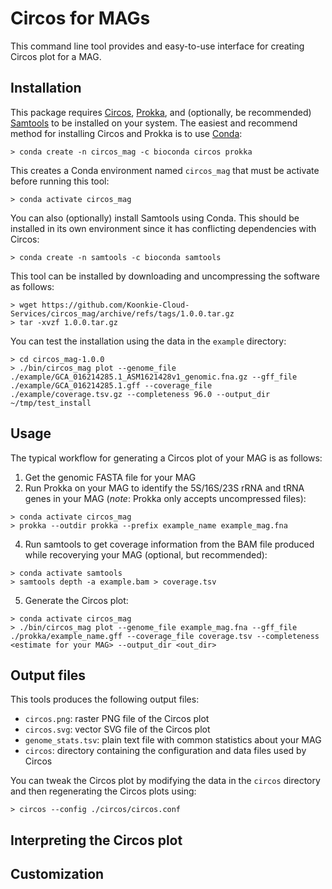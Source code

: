 # Circos for MAGs

This command line tool provides and easy-to-use interface for creating Circos plot for a MAG.


## Installation

This package requires [Circos](https://circos.ca), [Prokka](https://github.com/tseemann/prokka), and (optionally, be recommended) [Samtools](https://www.htslib.org) to be installed on your system. The easiest and recommend method for installing Circos and Prokka is to use [Conda](https://docs.conda.io/projects/conda/en/latest/index.html):

```
> conda create -n circos_mag -c bioconda circos prokka
```

This creates a Conda environment named `circos_mag` that must be activate before running this tool:
```
> conda activate circos_mag
```

You can also (optionally) install Samtools using Conda. This should be installed in its own environment since it has conflicting dependencies with Circos:
```
> conda create -n samtools -c bioconda samtools
```

This tool can be installed by downloading and uncompressing the software as follows:
```
> wget https://github.com/Koonkie-Cloud-Services/circos_mag/archive/refs/tags/1.0.0.tar.gz
> tar -xvzf 1.0.0.tar.gz
```

You can test the installation using the data in the `example` directory:
```
> cd circos_mag-1.0.0
> ./bin/circos_mag plot --genome_file ./example/GCA_016214285.1_ASM1621428v1_genomic.fna.gz --gff_file ./example/GCA_016214285.1.gff --coverage_file ./example/coverage.tsv.gz --completeness 96.0 --output_dir ~/tmp/test_install
```

## Usage

The typical workflow for generating a Circos plot of your MAG is as follows:
 1. Get the genomic FASTA file for your MAG
 2. Run Prokka on your MAG to identify the 5S/16S/23S rRNA and tRNA genes in your MAG (<i>note</i>: Prokka only accepts uncompressed files):
 ```
> conda activate circos_mag
> prokka --outdir prokka --prefix example_name example_mag.fna
 ```
 4. Run samtools to get coverage information from the BAM file produced while recoverying your MAG (optional, but recommended):
 ```
> conda activate samtools
> samtools depth -a example.bam > coverage.tsv
 ```
 5. Generate the Circos plot:
 ```
> conda activate circos_mag
> ./bin/circos_mag plot --genome_file example_mag.fna --gff_file ./prokka/example_name.gff --coverage_file coverage.tsv --completeness <estimate for your MAG> --output_dir <out_dir>
 ```

## Output files

This tools produces the following output files:
 - `circos.png`: raster PNG file of the Circos plot
 - `circos.svg`: vector SVG file of the Circos plot
 - `genome_stats.tsv`: plain text file with common statistics about your MAG
 - `circos`: directory containing the configuration and data files used by Circos

You can tweak the Circos plot by modifying the data in the `circos` directory and then regenerating the Circos plots using:
```
> circos --config ./circos/circos.conf 
```

## Interpreting the Circos plot

## Customization

